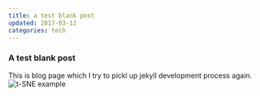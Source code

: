 ```yaml
---
title: a test blank post
updated: 2017-03-12
categories: tech
---
```



### A test blank post

This is blog page which I try to pickl up jekyll development process again. 
![t-SNE example](https://opendatascience.com/wp-content/uploads/2017/02/image06.png "t-SNE example")